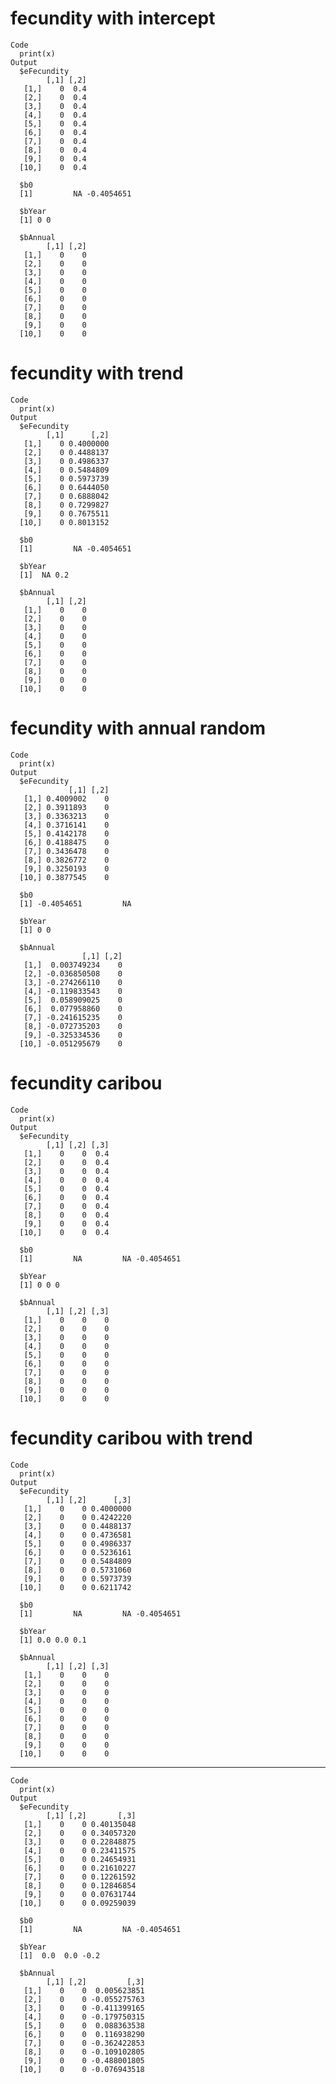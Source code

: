 # fecundity with intercept

    Code
      print(x)
    Output
      $eFecundity
            [,1] [,2]
       [1,]    0  0.4
       [2,]    0  0.4
       [3,]    0  0.4
       [4,]    0  0.4
       [5,]    0  0.4
       [6,]    0  0.4
       [7,]    0  0.4
       [8,]    0  0.4
       [9,]    0  0.4
      [10,]    0  0.4
      
      $b0
      [1]         NA -0.4054651
      
      $bYear
      [1] 0 0
      
      $bAnnual
            [,1] [,2]
       [1,]    0    0
       [2,]    0    0
       [3,]    0    0
       [4,]    0    0
       [5,]    0    0
       [6,]    0    0
       [7,]    0    0
       [8,]    0    0
       [9,]    0    0
      [10,]    0    0
      

# fecundity with trend

    Code
      print(x)
    Output
      $eFecundity
            [,1]      [,2]
       [1,]    0 0.4000000
       [2,]    0 0.4488137
       [3,]    0 0.4986337
       [4,]    0 0.5484809
       [5,]    0 0.5973739
       [6,]    0 0.6444050
       [7,]    0 0.6888042
       [8,]    0 0.7299827
       [9,]    0 0.7675511
      [10,]    0 0.8013152
      
      $b0
      [1]         NA -0.4054651
      
      $bYear
      [1]  NA 0.2
      
      $bAnnual
            [,1] [,2]
       [1,]    0    0
       [2,]    0    0
       [3,]    0    0
       [4,]    0    0
       [5,]    0    0
       [6,]    0    0
       [7,]    0    0
       [8,]    0    0
       [9,]    0    0
      [10,]    0    0
      

# fecundity with annual random

    Code
      print(x)
    Output
      $eFecundity
                 [,1] [,2]
       [1,] 0.4009002    0
       [2,] 0.3911893    0
       [3,] 0.3363213    0
       [4,] 0.3716141    0
       [5,] 0.4142178    0
       [6,] 0.4188475    0
       [7,] 0.3436478    0
       [8,] 0.3826772    0
       [9,] 0.3250193    0
      [10,] 0.3877545    0
      
      $b0
      [1] -0.4054651         NA
      
      $bYear
      [1] 0 0
      
      $bAnnual
                    [,1] [,2]
       [1,]  0.003749234    0
       [2,] -0.036850508    0
       [3,] -0.274266110    0
       [4,] -0.119833543    0
       [5,]  0.058909025    0
       [6,]  0.077958860    0
       [7,] -0.241615235    0
       [8,] -0.072735203    0
       [9,] -0.325334536    0
      [10,] -0.051295679    0
      

# fecundity caribou

    Code
      print(x)
    Output
      $eFecundity
            [,1] [,2] [,3]
       [1,]    0    0  0.4
       [2,]    0    0  0.4
       [3,]    0    0  0.4
       [4,]    0    0  0.4
       [5,]    0    0  0.4
       [6,]    0    0  0.4
       [7,]    0    0  0.4
       [8,]    0    0  0.4
       [9,]    0    0  0.4
      [10,]    0    0  0.4
      
      $b0
      [1]         NA         NA -0.4054651
      
      $bYear
      [1] 0 0 0
      
      $bAnnual
            [,1] [,2] [,3]
       [1,]    0    0    0
       [2,]    0    0    0
       [3,]    0    0    0
       [4,]    0    0    0
       [5,]    0    0    0
       [6,]    0    0    0
       [7,]    0    0    0
       [8,]    0    0    0
       [9,]    0    0    0
      [10,]    0    0    0
      

# fecundity caribou with trend

    Code
      print(x)
    Output
      $eFecundity
            [,1] [,2]      [,3]
       [1,]    0    0 0.4000000
       [2,]    0    0 0.4242220
       [3,]    0    0 0.4488137
       [4,]    0    0 0.4736581
       [5,]    0    0 0.4986337
       [6,]    0    0 0.5236161
       [7,]    0    0 0.5484809
       [8,]    0    0 0.5731060
       [9,]    0    0 0.5973739
      [10,]    0    0 0.6211742
      
      $b0
      [1]         NA         NA -0.4054651
      
      $bYear
      [1] 0.0 0.0 0.1
      
      $bAnnual
            [,1] [,2] [,3]
       [1,]    0    0    0
       [2,]    0    0    0
       [3,]    0    0    0
       [4,]    0    0    0
       [5,]    0    0    0
       [6,]    0    0    0
       [7,]    0    0    0
       [8,]    0    0    0
       [9,]    0    0    0
      [10,]    0    0    0
      

---

    Code
      print(x)
    Output
      $eFecundity
            [,1] [,2]       [,3]
       [1,]    0    0 0.40135048
       [2,]    0    0 0.34057320
       [3,]    0    0 0.22848875
       [4,]    0    0 0.23411575
       [5,]    0    0 0.24654931
       [6,]    0    0 0.21610227
       [7,]    0    0 0.12261592
       [8,]    0    0 0.12846854
       [9,]    0    0 0.07631744
      [10,]    0    0 0.09259039
      
      $b0
      [1]         NA         NA -0.4054651
      
      $bYear
      [1]  0.0  0.0 -0.2
      
      $bAnnual
            [,1] [,2]         [,3]
       [1,]    0    0  0.005623851
       [2,]    0    0 -0.055275763
       [3,]    0    0 -0.411399165
       [4,]    0    0 -0.179750315
       [5,]    0    0  0.088363538
       [6,]    0    0  0.116938290
       [7,]    0    0 -0.362422853
       [8,]    0    0 -0.109102805
       [9,]    0    0 -0.488001805
      [10,]    0    0 -0.076943518
      

